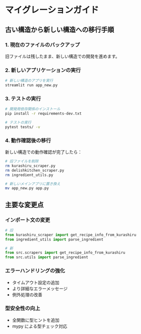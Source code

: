 # マイグレーションガイド

## 古い構造から新しい構造への移行手順

### 1. 現在のファイルのバックアップ
旧ファイルは残したまま、新しい構造での開発を進めます。

### 2. 新しいアプリケーションの実行
```bash
# 新しい構造のアプリを実行
streamlit run app_new.py
```

### 3. テストの実行
```bash
# 開発用依存関係のインストール
pip install -r requirements-dev.txt

# テストの実行
pytest tests/ -v
```

### 4. 動作確認後の移行
新しい構造での動作確認が完了したら：

```bash
# 旧ファイルを削除
rm kurashiru_scraper.py
rm delishkitchen_scraper.py
rm ingredient_utils.py

# 新しいメインアプリに置き換え
mv app_new.py app.py
```

## 主要な変更点

### インポート文の変更
```python
# 旧
from kurashiru_scraper import get_recipe_info_from_kurashiru
from ingredient_utils import parse_ingredient

# 新
from src.scrapers import get_recipe_info_from_kurashiru
from src.utils import parse_ingredient
```

### エラーハンドリングの強化
- タイムアウト設定の追加
- より詳細なエラーメッセージ
- 例外処理の改善

### 型安全性の向上
- 全関数に型ヒントを追加
- mypy による型チェック対応
